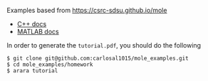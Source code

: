 Examples based from https://csrc-sdsu.github.io/mole

- [C++ docs](https://carlosal1015.github.io/mole_examples/api_docs/cpp/html)
- [MATLAB docs](https://carlosal1015.github.io/mole_examples/api_docs/matlab)

In order to generate the `tutorial.pdf`, you should do the following

```console
$ git clone git@github.com:carlosal1015/mole_examples.git
$ cd mole_examples/homework
$ arara tutorial
```